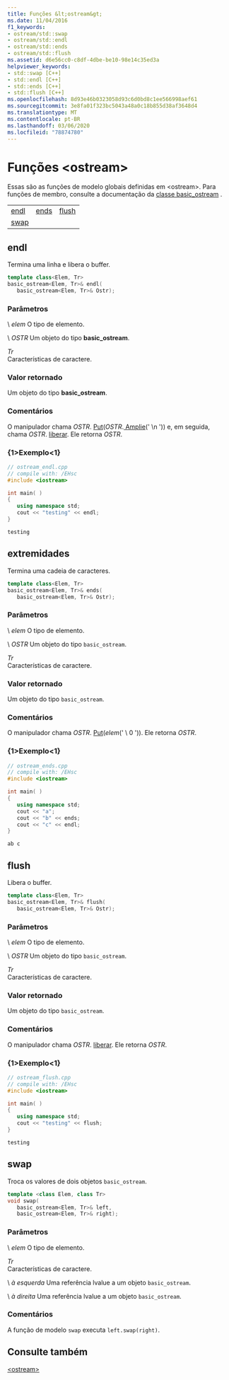 ```yaml
---
title: Funções &lt;ostream&gt;
ms.date: 11/04/2016
f1_keywords:
- ostream/std::swap
- ostream/std::endl
- ostream/std::ends
- ostream/std::flush
ms.assetid: d6e56cc0-c8df-4dbe-be10-98e14c35ed3a
helpviewer_keywords:
- std::swap [C++]
- std::endl [C++]
- std::ends [C++]
- std::flush [C++]
ms.openlocfilehash: 8d93e46b0323058d93c6d0bd8c1ee566998aef61
ms.sourcegitcommit: 3e8fa01f323bc5043a48a0c18b855d38af3648d4
ms.translationtype: MT
ms.contentlocale: pt-BR
ms.lasthandoff: 03/06/2020
ms.locfileid: "78874780"
---
```

# <a name="ltostreamgt-functions"></a>Funções &lt;ostream&gt;

Essas são as funções de modelo globais definidas em &lt;ostream&gt;. Para funções de membro, consulte a documentação da [classe basic_ostream](basic-ostream-class.md) .

||||
|-|-|-|
|[endl](#endl)|[ends](#ends)|[flush](#flush)|
|[swap](#swap)|

## <a name="endl"></a>endl

Termina uma linha e libera o buffer.

```cpp
template class<Elem, Tr>
basic_ostream<Elem, Tr>& endl(
   basic_ostream<Elem, Tr>& Ostr);
```

### <a name="parameters"></a>Parâmetros

\ *elem*
O tipo de elemento.

\ *OSTR*
Um objeto do tipo **basic_ostream**.

*Tr*\
Características de caractere.

### <a name="return-value"></a>Valor retornado

Um objeto do tipo **basic_ostream**.

### <a name="remarks"></a>Comentários

O manipulador chama *OSTR*. [Put](../standard-library/basic-ostream-class.md#put)(*OSTR*.[ Amplie](../standard-library/basic-ios-class.md#widen)(' \n ')) e, em seguida, chama *OSTR*. [liberar](../standard-library/basic-ostream-class.md#flush). Ele retorna *OSTR*.

### <a name="example"></a>{1&gt;Exemplo&lt;1}

```cpp
// ostream_endl.cpp
// compile with: /EHsc
#include <iostream>

int main( )
{
   using namespace std;
   cout << "testing" << endl;
}
```

```Output
testing
```

## <a name="ends"></a>extremidades

Termina uma cadeia de caracteres.

```cpp
template class<Elem, Tr>
basic_ostream<Elem, Tr>& ends(
   basic_ostream<Elem, Tr>& Ostr);
```

### <a name="parameters"></a>Parâmetros

\ *elem*
O tipo de elemento.

\ *OSTR*
Um objeto do tipo `basic_ostream`.

*Tr*\
Características de caractere.

### <a name="return-value"></a>Valor retornado

Um objeto do tipo `basic_ostream`.

### <a name="remarks"></a>Comentários

O manipulador chama *OSTR*. [Put](../standard-library/basic-ostream-class.md#put)(*elem*(' \ 0 ')). Ele retorna *OSTR*.

### <a name="example"></a>{1&gt;Exemplo&lt;1}

```cpp
// ostream_ends.cpp
// compile with: /EHsc
#include <iostream>

int main( )
{
   using namespace std;
   cout << "a";
   cout << "b" << ends;
   cout << "c" << endl;
}
```

```Output
ab c
```

## <a name="flush"></a>flush

Libera o buffer.

```cpp
template class<Elem, Tr>
basic_ostream<Elem, Tr>& flush(
   basic_ostream<Elem, Tr>& Ostr);
```

### <a name="parameters"></a>Parâmetros

\ *elem*
O tipo de elemento.

\ *OSTR*
Um objeto do tipo `basic_ostream`.

*Tr*\
Características de caractere.

### <a name="return-value"></a>Valor retornado

Um objeto do tipo `basic_ostream`.

### <a name="remarks"></a>Comentários

O manipulador chama *OSTR*. [liberar](../standard-library/basic-ostream-class.md#flush). Ele retorna *OSTR*.

### <a name="example"></a>{1&gt;Exemplo&lt;1}

```cpp
// ostream_flush.cpp
// compile with: /EHsc
#include <iostream>

int main( )
{
   using namespace std;
   cout << "testing" << flush;
}
```

```Output
testing
```

## <a name="swap"></a>swap

Troca os valores de dois objetos `basic_ostream`.

```cpp
template <class Elem, class Tr>
void swap(
   basic_ostream<Elem, Tr>& left,
   basic_ostream<Elem, Tr>& right);
```

### <a name="parameters"></a>Parâmetros

\ *elem*
O tipo de elemento.

*Tr*\
Características de caractere.

\ *à esquerda*
Uma referência lvalue a um objeto `basic_ostream`.

\ *à direita*
Uma referência lvalue a um objeto `basic_ostream`.

### <a name="remarks"></a>Comentários

A função de modelo `swap` executa `left.swap(right)`.

## <a name="see-also"></a>Consulte também

[\<ostream>](../standard-library/ostream.md)
